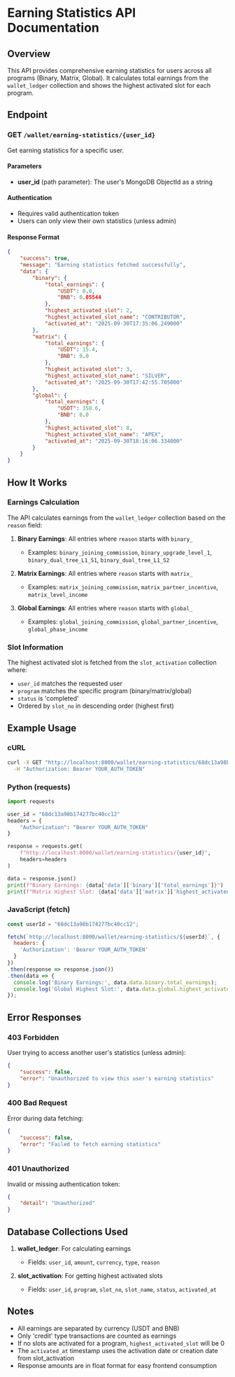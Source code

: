 # Earning Statistics API Documentation

## Overview
This API provides comprehensive earning statistics for users across all programs (Binary, Matrix, Global). It calculates total earnings from the `wallet_ledger` collection and shows the highest activated slot for each program.

## Endpoint

### GET `/wallet/earning-statistics/{user_id}`

Get earning statistics for a specific user.

#### Parameters
- **user_id** (path parameter): The user's MongoDB ObjectId as a string

#### Authentication
- Requires valid authentication token
- Users can only view their own statistics (unless admin)

#### Response Format

```json
{
    "success": true,
    "message": "Earning statistics fetched successfully",
    "data": {
        "binary": {
            "total_earnings": {
                "USDT": 0.0,
                "BNB": 0.05544
            },
            "highest_activated_slot": 2,
            "highest_activated_slot_name": "CONTRIBUTOR",
            "activated_at": "2025-09-30T17:35:06.249000"
        },
        "matrix": {
            "total_earnings": {
                "USDT": 15.4,
                "BNB": 0.0
            },
            "highest_activated_slot": 3,
            "highest_activated_slot_name": "SILVER",
            "activated_at": "2025-09-30T17:42:55.705000"
        },
        "global": {
            "total_earnings": {
                "USDT": 358.6,
                "BNB": 0.0
            },
            "highest_activated_slot": 8,
            "highest_activated_slot_name": "APEX",
            "activated_at": "2025-09-30T18:16:06.334000"
        }
    }
}
```

## How It Works

### Earnings Calculation
The API calculates earnings from the `wallet_ledger` collection based on the `reason` field:

1. **Binary Earnings**: All entries where `reason` starts with `binary_`
   - Examples: `binary_joining_commission`, `binary_upgrade_level_1`, `binary_dual_tree_L1_S1`, `binary_dual_tree_L1_S2`

2. **Matrix Earnings**: All entries where `reason` starts with `matrix_`
   - Examples: `matrix_joining_commission`, `matrix_partner_incentive`, `matrix_level_income`

3. **Global Earnings**: All entries where `reason` starts with `global_`
   - Examples: `global_joining_commission`, `global_partner_incentive`, `global_phase_income`

### Slot Information
The highest activated slot is fetched from the `slot_activation` collection where:
- `user_id` matches the requested user
- `program` matches the specific program (binary/matrix/global)
- `status` is 'completed'
- Ordered by `slot_no` in descending order (highest first)

## Example Usage

### cURL
```bash
curl -X GET "http://localhost:8000/wallet/earning-statistics/68dc13a98b174277bc40cc12" \
  -H "Authorization: Bearer YOUR_AUTH_TOKEN"
```

### Python (requests)
```python
import requests

user_id = "68dc13a98b174277bc40cc12"
headers = {
    "Authorization": "Bearer YOUR_AUTH_TOKEN"
}

response = requests.get(
    f"http://localhost:8000/wallet/earning-statistics/{user_id}",
    headers=headers
)

data = response.json()
print(f"Binary Earnings: {data['data']['binary']['total_earnings']}")
print(f"Matrix Highest Slot: {data['data']['matrix']['highest_activated_slot']}")
```

### JavaScript (fetch)
```javascript
const userId = "68dc13a98b174277bc40cc12";

fetch(`http://localhost:8000/wallet/earning-statistics/${userId}`, {
  headers: {
    'Authorization': 'Bearer YOUR_AUTH_TOKEN'
  }
})
.then(response => response.json())
.then(data => {
  console.log('Binary Earnings:', data.data.binary.total_earnings);
  console.log('Global Highest Slot:', data.data.global.highest_activated_slot);
});
```

## Error Responses

### 403 Forbidden
User trying to access another user's statistics (unless admin):
```json
{
    "success": false,
    "error": "Unauthorized to view this user's earning statistics"
}
```

### 400 Bad Request
Error during data fetching:
```json
{
    "success": false,
    "error": "Failed to fetch earning statistics"
}
```

### 401 Unauthorized
Invalid or missing authentication token:
```json
{
    "detail": "Unauthorized"
}
```

## Database Collections Used

1. **wallet_ledger**: For calculating earnings
   - Fields: `user_id`, `amount`, `currency`, `type`, `reason`

2. **slot_activation**: For getting highest activated slots
   - Fields: `user_id`, `program`, `slot_no`, `slot_name`, `status`, `activated_at`

## Notes

- All earnings are separated by currency (USDT and BNB)
- Only 'credit' type transactions are counted as earnings
- If no slots are activated for a program, `highest_activated_slot` will be 0
- The `activated_at` timestamp uses the activation date or creation date from slot_activation
- Response amounts are in float format for easy frontend consumption

